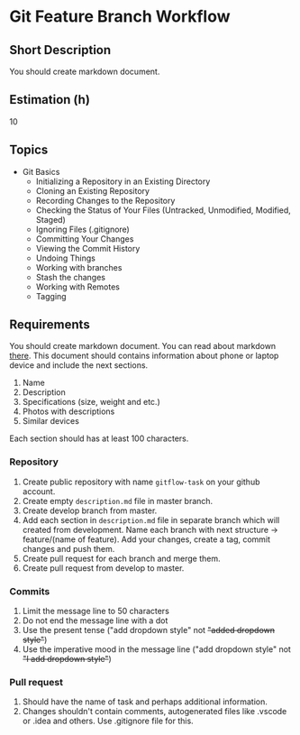 # Git Feature Branch Workflow

## Short Description

You should create markdown document.

## Estimation (h)

10

## Topics

* Git Basics
  * Initializing a Repository in an Existing Directory
  * Cloning an Existing Repository
  * Recording Changes to the Repository
  * Checking the Status of Your Files (Untracked, Unmodified, Modified, Staged)
  * Ignoring Files (.gitignore)
  * Committing Your Changes
  * Viewing the Commit History
  * Undoing Things
  * Working with branches
  * Stash the changes
  * Working with Remotes
  * Tagging

## Requirements

You should create markdown document. You can read about markdown
[there](https://guides.github.com/features/mastering-markdown/). This
document should contains information about phone or laptop device and
include the next sections.

1. Name
2. Description
3. Specifications (size, weight and etc.)
4. Photos with descriptions
5. Similar devices

Each section should has at least 100 characters.

### Repository

1. Create public repository with name `gitflow-task` on your github account.
2. Create empty `description.md` file in master branch.
3. Create develop branch from master.
4. Add each section in `description.md` file in separate branch which
   will created from development. Name each branch with next structure  -> feature/(name of feature).
   Add your changes, create a tag, commit changes and push them.
5. Create pull request for each branch and merge them.
6. Create pull request from develop to master.

### Commits

1. Limit the message line to 50 characters
2. Do not end the message line with a dot
3. Use the present tense ("add dropdown style" not ~~"added dropdown style"~~)
4. Use the imperative mood in the message line ("add dropdown style" not
   ~~"I add dropdown style"~~)

### Pull request

1. Should have the name of task and perhaps additional information.
2. Changes shouldn't contain comments, autogenerated files like .vscode or .idea and others.
   Use .gitignore file for this.
